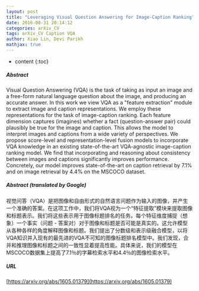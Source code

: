 ```yaml
---
layout: post
title: "Leveraging Visual Question Answering for Image-Caption Ranking"
date: 2016-08-31 20:14:12
categories: arXiv_CV
tags: arXiv_CV Caption VQA
author: Xiao Lin, Devi Parikh
mathjax: true
---
```


* content
{:toc}

##### Abstract
Visual Question Answering (VQA) is the task of taking as input an image and a free-form natural language question about the image, and producing an accurate answer. In this work we view VQA as a "feature extraction" module to extract image and caption representations. We employ these representations for the task of image-caption ranking. Each feature dimension captures (imagines) whether a fact (question-answer pair) could plausibly be true for the image and caption. This allows the model to interpret images and captions from a wide variety of perspectives. We propose score-level and representation-level fusion models to incorporate VQA knowledge in an existing state-of-the-art VQA-agnostic image-caption ranking model. We find that incorporating and reasoning about consistency between images and captions significantly improves performance. Concretely, our model improves state-of-the-art on caption retrieval by 7.1% and on image retrieval by 4.4% on the MSCOCO dataset.

##### Abstract (translated by Google)
视觉问答（VQA）是把图像和自由形式的自然语言问题作为输入的图像，并产生一个准确的答案。在这项工作中，我们将VQA视为一个“特征提取”模块来提取图像和标题表示。我们将这些表示用于图像标题排名的任务。每个特征维度捕捉（想象）一个事实（问题 - 答案对）对于图像和标题是否可能是真实的。这允许模型从各种各样的角度解释图像和标题。我们提出了分数级和表示级融合模型，以将VQA知识并入现有的最先进的VQA不可知的图像标题排名模型中。我们发现，合并和推理图像和标题之间的一致性显着提高性能。具体来说，我们的模型在MSCOCO数据集上提高了7.1％的字幕检索水平和4.4％的图像检索水平。

##### URL
[https://arxiv.org/abs/1605.01379](https://arxiv.org/abs/1605.01379)

